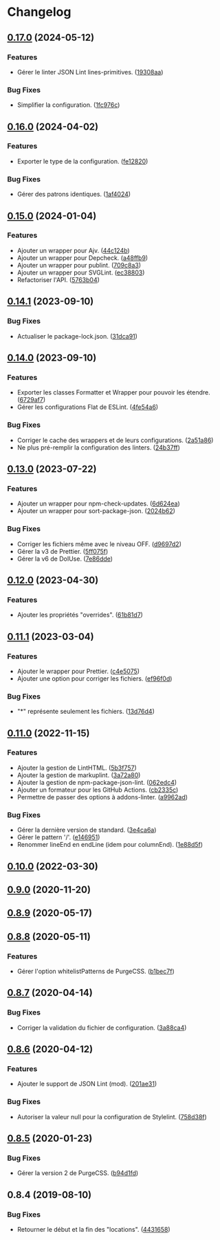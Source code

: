 # Changelog

## [0.17.0](https://github.com/regseb/metalint/compare/v0.16.0...v0.17.0) (2024-05-12)


### Features

* Gérer le linter JSON Lint lines-primitives. ([19308aa](https://github.com/regseb/metalint/commit/19308aad873577d63aaf26d4d2945d070fc0e93e))


### Bug Fixes

* Simplifier la configuration. ([1fc976c](https://github.com/regseb/metalint/commit/1fc976c69eb3640b3af1073e307db6cf3574c835))

## [0.16.0](https://github.com/regseb/metalint/compare/v0.15.0...v0.16.0) (2024-04-02)

### Features

- Exporter le type de la configuration. ([fe12820](https://github.com/regseb/metalint/commit/fe128206c483e365a426275eef2dfa421c772f7a))

### Bug Fixes

- Gérer des patrons identiques. ([1af4024](https://github.com/regseb/metalint/commit/1af402432829fe7ae43731555e71d3333c76d522))

## [0.15.0](https://github.com/regseb/metalint/compare/v0.14.1...v0.15.0) (2024-01-04)

### Features

- Ajouter un wrapper pour Ajv. ([44c124b](https://github.com/regseb/metalint/commit/44c124ba6c8ed38285a88b807d0346fe0dde900c))
- Ajouter un wrapper pour Depcheck. ([a48ffb9](https://github.com/regseb/metalint/commit/a48ffb94dae3a3c03d88a172b843fe695105d57b))
- Ajouter un wrapper pour publint. ([709c8a3](https://github.com/regseb/metalint/commit/709c8a3761cd728e4fd0a7a172df799810fd2b5f))
- Ajouter un wrapper pour SVGLint. ([ec38803](https://github.com/regseb/metalint/commit/ec388039229f4727af966ab88e586bacaf9569e9))
- Refactoriser l'API. ([5763b04](https://github.com/regseb/metalint/commit/5763b044d70993e31bce9d3dea27f3b6e3d2bb82))

## [0.14.1](https://github.com/regseb/metalint/compare/v0.14.0...v0.14.1) (2023-09-10)

### Bug Fixes

- Actualiser le package-lock.json. ([31dca91](https://github.com/regseb/metalint/commit/31dca9178fb1d8a1310cacc656c2b9c5d30eb0ae))

## [0.14.0](https://github.com/regseb/metalint/compare/v0.13.0...v0.14.0) (2023-09-10)

### Features

- Exporter les classes Formatter et Wrapper pour pouvoir les étendre. ([6729af7](https://github.com/regseb/metalint/commit/6729af77be438b4cca6fffe8742afce0f4e6f60c))
- Gérer les configurations Flat de ESLint. ([4fe54a6](https://github.com/regseb/metalint/commit/4fe54a689f6d93d4242b880f8f441c17693fa5bb))

### Bug Fixes

- Corriger le cache des wrappers et de leurs configurations. ([2a51a86](https://github.com/regseb/metalint/commit/2a51a86d1fdd5fad8dbc81c6ad247624eb7b3734))
- Ne plus pré-remplir la configuration des linters. ([24b37ff](https://github.com/regseb/metalint/commit/24b37ff58cc8aac4bafe2c59b4beaa28a74b1832))

## [0.13.0](https://github.com/regseb/metalint/compare/v0.12.0...v0.13.0) (2023-07-22)

### Features

- Ajouter un wrapper pour npm-check-updates. ([6d624ea](https://github.com/regseb/metalint/commit/6d624ea195fb57f8af9cb3523df9fc6bb97efddb))
- Ajouter un wrapper pour sort-package-json. ([2024b62](https://github.com/regseb/metalint/commit/2024b62917fd3f5451ca6d00948d29c688747db6))

### Bug Fixes

- Corriger les fichiers même avec le niveau OFF. ([d9697d2](https://github.com/regseb/metalint/commit/d9697d2f36f99eeeed65da16edc7f2c753fdcf6c))
- Gérer la v3 de Prettier. ([5ff075f](https://github.com/regseb/metalint/commit/5ff075fcb57f06bd41145d7bbd656ea19d55d097))
- Gérer la v6 de DoIUse. ([7e86dde](https://github.com/regseb/metalint/commit/7e86dded63f8bb82ed912cfda90af87ea4211a80))

## [0.12.0](https://github.com/regseb/metalint/compare/v0.11.1...v0.12.0) (2023-04-30)

### Features

- Ajouter les propriétés "overrides". ([61b81d7](https://github.com/regseb/metalint/commit/61b81d7882bb14c920bb4df2da6016a1dafc8332))

## [0.11.1](https://github.com/regseb/metalint/compare/v0.11.0...v0.11.1) (2023-03-04)

### Features

- Ajouter le wrapper pour Prettier. ([c4e5075](https://github.com/regseb/metalint/commit/c4e5075813376a28a065e18932e348e7d1d88af1))
- Ajouter une option pour corriger les fichiers. ([ef96f0d](https://github.com/regseb/metalint/commit/ef96f0d2e47162b757c9237a175016593daa3f8a))

### Bug Fixes

- "\*" représente seulement les fichiers. ([13d76d4](https://github.com/regseb/metalint/commit/13d76d4a5aeca82f8c38c198d7dab6acea1e827c))

## [0.11.0](https://github.com/regseb/metalint/compare/v0.10.0...v0.11.0) (2022-11-15)

### Features

- Ajouter la gestion de LintHTML. ([5b3f757](https://github.com/regseb/metalint/commit/5b3f757c05a346f5f5d1985b2c6f160a800ac7c3))
- Ajouter la gestion de markuplint. ([3a72a80](https://github.com/regseb/metalint/commit/3a72a80ee1f400a9ff272cb26efb862bca4e1190))
- Ajouter la gestion de npm-package-json-lint. ([062edc4](https://github.com/regseb/metalint/commit/062edc43ad8523ccc7eabe68834697dbacb39b7b))
- Ajouter un formateur pour les GitHub Actions. ([cb2335c](https://github.com/regseb/metalint/commit/cb2335cf9c8c97ed7ddc14fab14c79f5e144f70a))
- Permettre de passer des options à addons-linter. ([a9962ad](https://github.com/regseb/metalint/commit/a9962adc839843c97264c2a9dffb4cdc505f80c7))

### Bug Fixes

- Gérer la dernière version de standard. ([3e4ca6a](https://github.com/regseb/metalint/commit/3e4ca6a5d88d805a6523be6db91bdf22a9c483ef))
- Gérer le pattern '/'. ([e146951](https://github.com/regseb/metalint/commit/e1469513e745cd47a0f3a58cda007b9e533ecd74))
- Renommer lineEnd en endLine (idem pour columnEnd). ([1e88d5f](https://github.com/regseb/metalint/commit/1e88d5ff378f2733588a2bdfbc7b5429aea2c383))

## [0.10.0](https://github.com/regseb/metalint/compare/v0.9.0...v0.10.0) (2022-03-30)

## [0.9.0](https://github.com/regseb/metalint/compare/v0.8.9...v0.9.0) (2020-11-20)

## [0.8.9](https://github.com/regseb/metalint/compare/v0.8.8...v0.8.9) (2020-05-17)

## [0.8.8](https://github.com/regseb/metalint/compare/v0.8.7...v0.8.8) (2020-05-11)

### Features

- Gérer l'option whitelistPatterns de PurgeCSS. ([b1bec7f](https://github.com/regseb/metalint/commit/b1bec7fe670aec5ef2b47c2f104e02e0d1fa46ac))

## [0.8.7](https://github.com/regseb/metalint/compare/v0.8.6...v0.8.7) (2020-04-14)

### Bug Fixes

- Corriger la validation du fichier de configuration. ([3a88ca4](https://github.com/regseb/metalint/commit/3a88ca430e626800f940aa0db5235a8a43332d00))

## [0.8.6](https://github.com/regseb/metalint/compare/v0.8.5...v0.8.6) (2020-04-12)

### Features

- Ajouter le support de JSON Lint (mod). ([201ae31](https://github.com/regseb/metalint/commit/201ae31ab436e8223b964b3017a4c838bfd378e0))

### Bug Fixes

- Autoriser la valeur null pour la configuration de Stylelint. ([758d38f](https://github.com/regseb/metalint/commit/758d38fbdcc96386bb4f9bf938d01117931b40e8))

## [0.8.5](https://github.com/regseb/metalint/compare/v0.8.4...v0.8.5) (2020-01-23)

### Bug Fixes

- Gérer la version 2 de PurgeCSS. ([b94d1fd](https://github.com/regseb/metalint/commit/b94d1fd094166f57687a3bc430aac6169d765c71))

## 0.8.4 (2019-08-10)

### Bug Fixes

- Retourner le début et la fin des "locations". ([4431658](https://github.com/regseb/metalint/commit/4431658))
